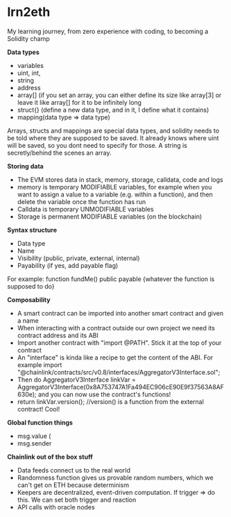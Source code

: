 # lrn2eth
My learning journey, from zero experience with coding, to becoming a Solidity champ

**Data types**
- variables
- uint, int, 
- string
- address
- array[] (if you set an array, you can either define its size like array[3] or leave it like array[] for it to be infinitely long
- struct{} (define a new data type, and in it, I define what it contains)
- mapping(data type => data type)

Arrays, structs and mappings are special data types, and solidity needs to be told where they are supposed to be saved. It already knows where uint will be saved, so you dont need to specify for those. A string is secretly/behind the scenes an array. 

**Storing data**
- The EVM stores data in stack, memory, storage, calldata, code and logs
- memory is temporary MODIFIABLE variables, for example when you want to assign a value to a variable (e.g. within a function), and then delete the variable once the function has run 
- Calldata is temporary UNMODIFIABLE variables
- Storage is permanent MODIFIABLE variables (on the blockchain)

**Syntax structure**
- Data type
- Name
- Visibility (public, private, external, internal)
- Payability (if yes, add payable flag)

For example: 
function fundMe() public payable {whatever the function is supposed to do}

**Composability**
- A smart contract can be imported into another smart contract and given a name
- When interacting with a contract outside our own project we need its contract address and its ABI
- Import another contract with "import @PATH". Stick it at the top of your contract
- An "interface" is kinda like a recipe to get the content of the ABI. For example 
import "@chainlink/contracts/src/v0.8/interfaces/AggregatorV3Interface.sol";
- Then do 
AggregatorV3Interface linkVar = AggregatorV3Interface(0x8A753747A1Fa494EC906cE90E9f37563A8AF630e);
and you can now use the contract's functions!
- return linkVar.version(); //version() is a function from the external contract! Cool!

**Global function things**
- msg.value (
- msg.sender

**Chainlink out of the box stuff**
- Data feeds connect us to the real world
- Randomness function gives us provable random numbers, which we can't get on ETH because determinism
- Keepers are decentralized, event-driven computation. If trigger => do this. We can set both trigger and reaction 
- API calls with oracle nodes
